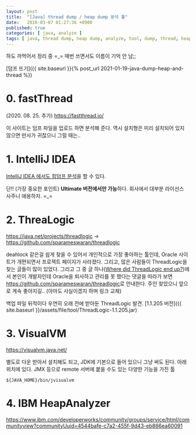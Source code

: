 ```yaml
---
layout: post
title:  "[Java] thread dump / heap dump 분석 툴"
date:   2016-03-07 01:27:36 +0900
published: true
categories: [ java, analyze ]
tags: [ java, thread dump, heap dump, analyze, tool, dump, thread, heap ]
---
```


하도 까먹어서 정리 중 =_= 매번 쓰면서도 이름이 기억 안 남;;

[덤프 뜨기]({{ site.baseurl }}{% post_url 2021-01-19-java-dump-heap-and-thread %})

# 0. fastThread

  (2020. 08. 25. 추가)
  <https://fastthread.io/>

  이 사이트는 덤프 파일을 업로드 하면 분석해 준다. 역시 설치형은 미리 설치되어 있지 않으면 만사가 귀찮으니 그럴 때는..

# 1. IntelliJ IDEA

  [IntelliJ IDEA 에서도 힙덤프 분석](https://blog.jetbrains.com/idea/2020/03/profiling-tools-and-intellij-idea-ultimate/)을 할 수 있다.

  단!! (가장 중요한 포인트) **Ultimate 버전에서만 가능**하다. 회사에서 대부분 라이선스 사주니 애용하자. =_=

# 2. ThreaLogic

  <https://java.net/projects/threadlogic> -> <https://github.com/sparameswaran/threadlogic>

  deahlock 같은걸 쉽게 찾을 수 있어서 개인적으로 가장 좋아하는 툴인데, Oracle 사이트가 개편되면서 프로젝트 페이지가 사라졌다. 그리고, 많은 사람들이 ThreadLogic을 찾는 글들이 많이 있었다. 그리고 그 중 글 하나([Where did ThreadLogic end up?](https://community.oracle.com/thread/4052392))에서 본인이 개발자인데 Oracle을 퇴사하고 관리를 못 했다는 댓글을 따라가 보면 <https://github.com/sparameswaran/threadlogic>로 안내한다. 주인 찾았으니 앞으로 계속 좋아지길.. (아마도 사실이겠지 하며 링크 교체)

  백업 파일 뒤적이다 우연히 오래 전에 받아둔 ThreadLogic 발견. [1.1.205 버전]({{ site.baseurl }}/assets/file/tool/ThreadLogic-1.1.205.jar)

# 3. VisualVM

  <https://visualvm.java.net/>

  별도로 다운 받아서 설치해도 되고, JDK에 기본으로 들어 있으니 그냥 써도 된다. 아래 위치에 있다. JMX 등으로 remote 서버에 붙을 수도 있는 다양한 기능을 가진 툴

  ```
  ${JAVA_HOME}/bin/jvisualvm
  ```

# 4. IBM HeapAnalyzer

  <https://www.ibm.com/developerworks/community/groups/service/html/communityview?communityUuid=4544bafe-c7a2-455f-9d43-eb866ea60091>
